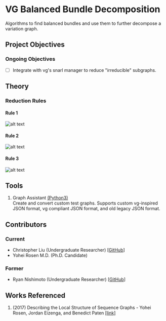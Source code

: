 # VG Balanced Bundle Decomposition
Algorithms to find balanced bundles and use them to further decompose a variation graph.

## Project Objectives
### Ongoing Objectives
 - [ ] Integrate with vg's snarl manager to reduce "irreducible" subgraphs.

## Theory
### Reduction Rules
#### Rule 1
![alt text](https://github.com/chrisliu/vgdecomp/blob/master/docs/images/R1.jpg)

#### Rule 2
![alt text](https://github.com/chrisliu/vgdecomp/blob/master/docs/images/R2.jpg)

#### Rule 3
![alt text](https://github.com/chrisliu/vgdecomp/blob/master/docs/images/R3.jpg)

## Tools
 1. Graph Assistant [(Python3)](test/graph_assistant.py)  
 Create and convert custom test graphs. Supports custom vg-inspired JSON format, vg compliant JSON format, and old legacy JSON format.

## Contributors
### Current
- Christopher Liu (Undergraduate Researcher) [[GitHub](https://github.com/chrisliu)]
- Yohei Rosen M.D. (Ph.D. Candidate)

### Former
- Ryan Nishimoto (Undergraduate Researcher) [[GitHub](https://github.com/radioactivebean0)]

## Works Referenced
1. (2017) Describing the Local Structure of Sequence Graphs - Yohei Rosen, Jordan Eizenga, and Benedict Paten [[link]](https://link.springer.com/chapter/10.1007/978-3-319-58163-7_2)
